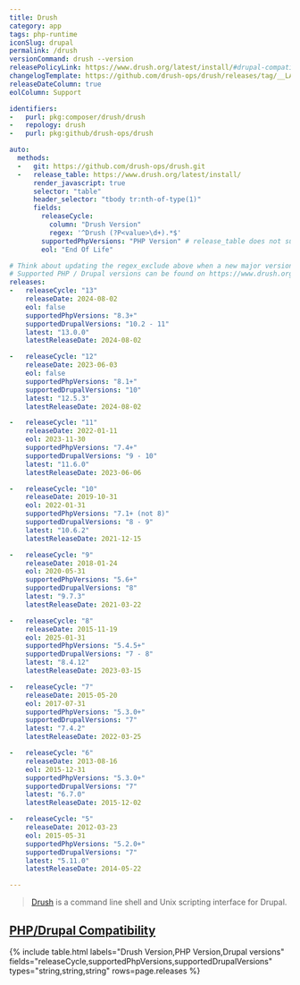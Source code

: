 ```yaml
---
title: Drush
category: app
tags: php-runtime
iconSlug: drupal
permalink: /drush
versionCommand: drush --version
releasePolicyLink: https://www.drush.org/latest/install/#drupal-compatibility
changelogTemplate: https://github.com/drush-ops/drush/releases/tag/__LATEST__
releaseDateColumn: true
eolColumn: Support

identifiers:
-   purl: pkg:composer/drush/drush
-   repology: drush
-   purl: pkg:github/drush-ops/drush

auto:
  methods:
  -   git: https://github.com/drush-ops/drush.git
  -   release_table: https://www.drush.org/latest/install/
      render_javascript: true
      selector: "table"
      header_selector: "tbody tr:nth-of-type(1)"
      fields:
        releaseCycle:
          column: "Drush Version"
          regex: '^Drush (?P<value>\d+).*$'
        supportedPhpVersions: "PHP Version" # release_table does not support the retrieval of Drupal versions
        eol: "End Of Life"

# Think about updating the regex_exclude above when a new major version is added.
# Supported PHP / Drupal versions can be found on https://www.drush.org/latest/install/.
releases:
-   releaseCycle: "13"
    releaseDate: 2024-08-02
    eol: false
    supportedPhpVersions: "8.3+"
    supportedDrupalVersions: "10.2 - 11"
    latest: "13.0.0"
    latestReleaseDate: 2024-08-02

-   releaseCycle: "12"
    releaseDate: 2023-06-03
    eol: false
    supportedPhpVersions: "8.1+"
    supportedDrupalVersions: "10"
    latest: "12.5.3"
    latestReleaseDate: 2024-08-02

-   releaseCycle: "11"
    releaseDate: 2022-01-11
    eol: 2023-11-30
    supportedPhpVersions: "7.4+"
    supportedDrupalVersions: "9 - 10"
    latest: "11.6.0"
    latestReleaseDate: 2023-06-06

-   releaseCycle: "10"
    releaseDate: 2019-10-31
    eol: 2022-01-31
    supportedPhpVersions: "7.1+ (not 8)"
    supportedDrupalVersions: "8 - 9"
    latest: "10.6.2"
    latestReleaseDate: 2021-12-15

-   releaseCycle: "9"
    releaseDate: 2018-01-24
    eol: 2020-05-31
    supportedPhpVersions: "5.6+"
    supportedDrupalVersions: "8"
    latest: "9.7.3"
    latestReleaseDate: 2021-03-22

-   releaseCycle: "8"
    releaseDate: 2015-11-19
    eol: 2025-01-31
    supportedPhpVersions: "5.4.5+"
    supportedDrupalVersions: "7 - 8"
    latest: "8.4.12"
    latestReleaseDate: 2023-03-15

-   releaseCycle: "7"
    releaseDate: 2015-05-20
    eol: 2017-07-31
    supportedPhpVersions: "5.3.0+"
    supportedDrupalVersions: "7"
    latest: "7.4.2"
    latestReleaseDate: 2022-03-25

-   releaseCycle: "6"
    releaseDate: 2013-08-16
    eol: 2015-12-31
    supportedPhpVersions: "5.3.0+"
    supportedDrupalVersions: "7"
    latest: "6.7.0"
    latestReleaseDate: 2015-12-02

-   releaseCycle: "5"
    releaseDate: 2012-03-23
    eol: 2015-05-31
    supportedPhpVersions: "5.2.0+"
    supportedDrupalVersions: "7"
    latest: "5.11.0"
    latestReleaseDate: 2014-05-22

---
```


> [Drush](https://www.drush.org/) is a command line shell and Unix scripting interface for Drupal.

## [PHP/Drupal Compatibility](https://www.drush.org/latest/install/)

{% include table.html
labels="Drush Version,PHP Version,Drupal versions"
fields="releaseCycle,supportedPhpVersions,supportedDrupalVersions"
types="string,string,string"
rows=page.releases %}
